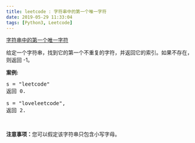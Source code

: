 ```yaml
---
title: leetcode : 字符串中的第一个唯一字符
date: 2019-05-29 11:33:04
tags: [Python3, Leetcode]
---
```


[字符串中的第一个唯一字符](https://leetcode-cn.com/problems/first-unique-character-in-a-string/)

<p>给定一个字符串，找到它的第一个不重复的字符，并返回它的索引。如果不存在，则返回 -1。</p>

<!-- more -->

<p><strong>案例:</strong></p>

<pre>
s = &quot;leetcode&quot;
返回 0.

s = &quot;loveleetcode&quot;,
返回 2.
</pre>

<p>&nbsp;</p>

<p><strong>注意事项：</strong>您可以假定该字符串只包含小写字母。</p>
